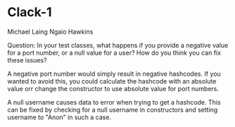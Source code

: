 # Clack-1

Michael Laing
Ngaio Hawkins

Question:  In your test classes, what happens if you provide a negative value for a port
number, or a null value for a user? How do you think you can fix these issues?

A negative port number would simply result in negative hashcodes. If you wanted to avoid this, you could calculate the hashcode with an absolute value orr change the constructor to use absolute value for port numbers.

A null username causes data to error when trying to get a hashcode. This can be fixed by checking for a null username in constructors and setting username to "Anon" in such a case.
